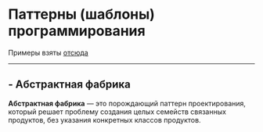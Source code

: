 # Паттерны (шаблоны) программирования

Примеры взяты [отсюда](https://refactoring.guru/ru/design-patterns/python)

***

## - Абстрактная фабрика

**Абстрактная фабрика** — это порождающий паттерн проектирования, который решает проблему создания целых семейств связанных продуктов, без указания конкретных классов продуктов.